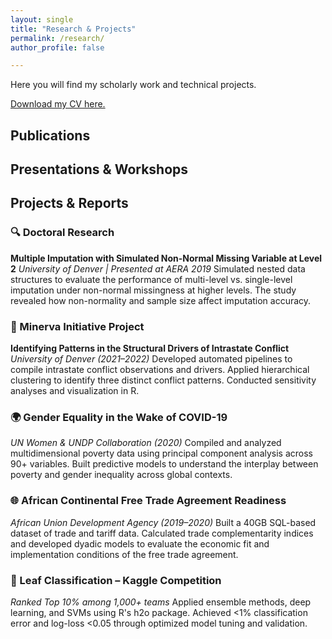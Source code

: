```yaml
---
layout: single
title: "Research & Projects"
permalink: /research/
author_profile: false

---
```


Here you will find my scholarly work and technical projects.

[Download my CV here.](/assets/cv.pdf)

## Publications
<!-- Publication list can be expanded in the future -->

## Presentations & Workshops
<!-- Presentation list can be expanded in the future -->

## Projects & Reports

### 🔍 Doctoral Research
**Multiple Imputation with Simulated Non-Normal Missing Variable at Level 2**
*University of Denver | Presented at AERA 2019*
Simulated nested data structures to evaluate the performance of multi-level vs. single-level imputation under non-normal missingness at higher levels. The study revealed how non-normality and sample size affect imputation accuracy.

### 🔬 Minerva Initiative Project
**Identifying Patterns in the Structural Drivers of Intrastate Conflict**
*University of Denver (2021–2022)*
Developed automated pipelines to compile intrastate conflict observations and drivers. Applied hierarchical clustering to identify three distinct conflict patterns. Conducted sensitivity analyses and visualization in R.

### 🌍 Gender Equality in the Wake of COVID-19
*UN Women & UNDP Collaboration (2020)*
Compiled and analyzed multidimensional poverty data using principal component analysis across 90+ variables. Built predictive models to understand the interplay between poverty and gender inequality across global contexts.

### 🌐 African Continental Free Trade Agreement Readiness
*African Union Development Agency (2019–2020)*
Built a 40GB SQL-based dataset of trade and tariff data. Calculated trade complementarity indices and developed dyadic models to evaluate the economic fit and implementation conditions of the free trade agreement.

### 🌿 Leaf Classification – Kaggle Competition
*Ranked Top 10% among 1,000+ teams*
Applied ensemble methods, deep learning, and SVMs using R's h2o package. Achieved <1% classification error and log-loss <0.05 through optimized model tuning and validation.

